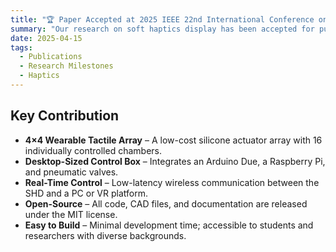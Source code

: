 ```yaml
---
title: "🏆 Paper Accepted at 2025 IEEE 22nd International Conference on Ubiquitous Robots (UR)"
summary: "Our research on soft haptics display has been accepted for publication, advancing soft wearable haptics technology."
date: 2025-04-15
tags:
  - Publications
  - Research Milestones
  - Haptics
---
```


## Key Contribution
- **4×4 Wearable Tactile Array** – A low-cost silicone actuator array with 16 individually controlled chambers.
- **Desktop-Sized Control Box** – Integrates an Arduino Due, a Raspberry Pi, and pneumatic valves.
- **Real-Time Control** – Low-latency wireless communication between the SHD and a PC or VR platform.
- **Open-Source** – All code, CAD files, and documentation are released under the MIT license.
- **Easy to Build** – Minimal development time; accessible to students and researchers with diverse backgrounds.

